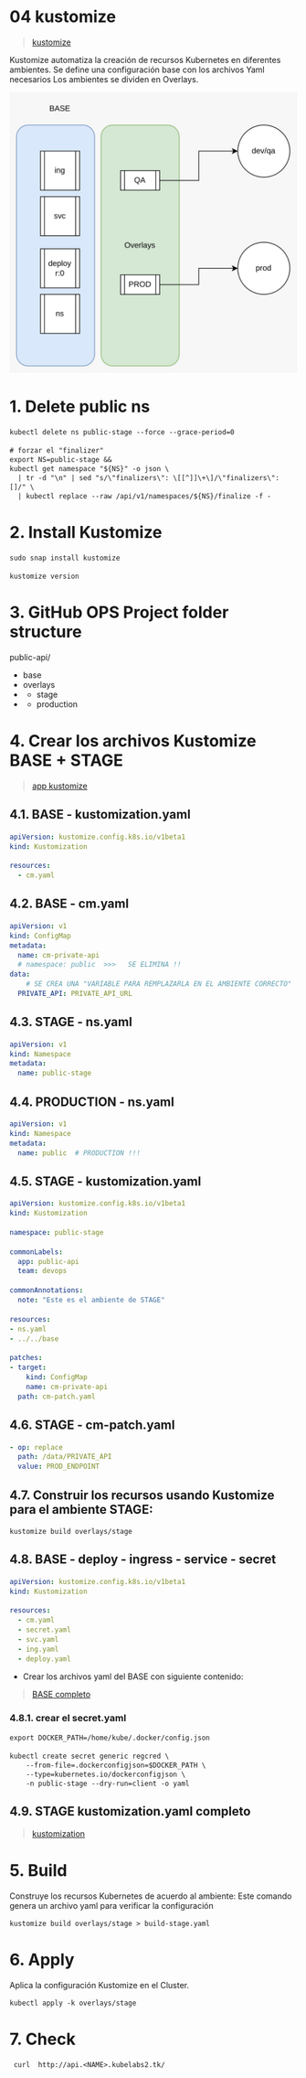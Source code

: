 # 04 kustomize <!-- omit in toc -->
> [kustomize](https://kustomize.io/)

Kustomize automatiza la creación de recursos Kubernetes en diferentes ambientes.
Se define una configuración base con los archivos Yaml necesarios
Los ambientes se dividen en Overlays.

![Kustomize](./assets/img/kustomize.jpeg)

# 1. Delete public ns
```vim
kubectl delete ns public-stage --force --grace-period=0

# forzar el "finalizer"
export NS=public-stage &&
kubectl get namespace "${NS}" -o json \
  | tr -d "\n" | sed "s/\"finalizers\": \[[^]]\+\]/\"finalizers\": []/" \
  | kubectl replace --raw /api/v1/namespaces/${NS}/finalize -f -
```

# 2. Install Kustomize
```vim
sudo snap install kustomize

kustomize version
```
# 3. GitHub OPS Project folder structure
public-api/
- base
- overlays
- - stage
- - production

# 4. Crear los archivos Kustomize BASE + STAGE
> [app kustomize](./assets/kustomize/)

## 4.1. BASE - kustomization.yaml
```yaml
apiVersion: kustomize.config.k8s.io/v1beta1
kind: Kustomization

resources:
  - cm.yaml
```
## 4.2. BASE - cm.yaml
```yaml
apiVersion: v1
kind: ConfigMap
metadata:
  name: cm-private-api
  # namespace: public  >>>   SE ELIMINA !!
data:
	# SE CREA UNA "VARIABLE PARA REMPLAZARLA EN EL AMBIENTE CORRECTO"
  PRIVATE_API: PRIVATE_API_URL
```
## 4.3. STAGE - ns.yaml
```yaml
apiVersion: v1
kind: Namespace
metadata:
  name: public-stage
```
## 4.4. PRODUCTION - ns.yaml
```yaml
apiVersion: v1
kind: Namespace
metadata:
  name: public  # PRODUCTION !!!
```
## 4.5. STAGE - kustomization.yaml
```yaml
apiVersion: kustomize.config.k8s.io/v1beta1
kind: Kustomization

namespace: public-stage

commonLabels:
  app: public-api
  team: devops

commonAnnotations:
  note: "Este es el ambiente de STAGE"

resources:
- ns.yaml
- ../../base

patches:
- target:
    kind: ConfigMap
    name: cm-private-api
  path: cm-patch.yaml
```
## 4.6. STAGE - cm-patch.yaml
```yaml
- op: replace
  path: /data/PRIVATE_API
  value: PROD_ENDPOINT
```
## 4.7. Construir los recursos usando Kustomize para el ambiente STAGE:
```
kustomize build overlays/stage
```

## 4.8. BASE - deploy - ingress - service - secret
```yaml
apiVersion: kustomize.config.k8s.io/v1beta1
kind: Kustomization

resources:
  - cm.yaml
  - secret.yaml
  - svc.yaml
  - ing.yaml
  - deploy.yaml
```
- Crear los archivos yaml del BASE con siguiente contenido:
> [BASE completo](./assets/kustomize/public-api/base/)

### 4.8.1. crear el secret.yaml
```
export DOCKER_PATH=/home/kube/.docker/config.json

kubectl create secret generic regcred \
    --from-file=.dockerconfigjson=$DOCKER_PATH \
    --type=kubernetes.io/dockerconfigjson \
    -n public-stage --dry-run=client -o yaml
```

## 4.9. STAGE kustomization.yaml completo
> [kustomization](./assets/kustomize/public-api/overlays/stage/kustomization.yaml)


# 5. Build
Construye los recursos Kubernetes de acuerdo al ambiente:
Este comando genera un archivo yaml para verificar la configuración
```vim
kustomize build overlays/stage > build-stage.yaml
```
# 6. Apply
Aplica la configuración Kustomize en el Cluster.
```vim
kubectl apply -k overlays/stage
```

# 7. Check
```vim
 curl  http://api.<NAME>.kubelabs2.tk/
```


